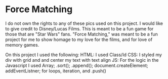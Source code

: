 # Force Matching

I do not own the rights to any of these pics used on this project.  I would like to give credit to Disney/Lucas Films.  This is meant to be a fun game for those that are "Star Wars" fans. "Force Matching," was meant to be a fun project for me to show homage to my love for the films, and for love of memory games.  

On this project I used the following: 
HTML: I used Class/Id
CSS: I styled my div with grid and and center my text with text align
JS:  For the logic in the Javascript I used Array; .sort(); .append(); document.createElement; addEventListner; for loops, iteration, and .push()

